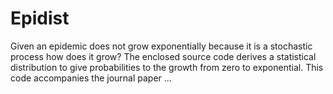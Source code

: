 # Epidist

Given an epidemic does not grow exponentially because it is a stochastic process how does it grow? The enclosed source code derives a statistical distribution to give probabilities to the growth from zero to exponential. This code accompanies the journal paper ...
